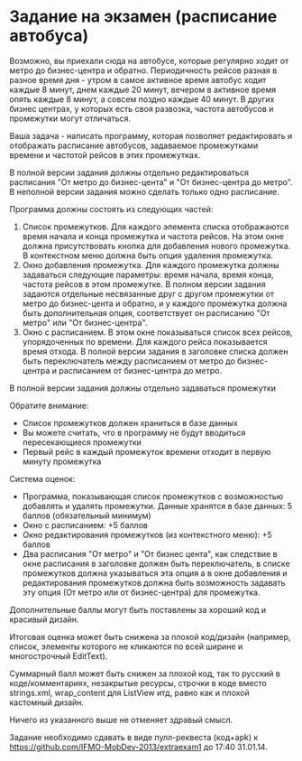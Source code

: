 Задание на экзамен (расписание автобуса)
==========
 
Возможно, вы приехали сюда на автобусе, которые регулярно ходит от метро до бизнес-центра и обратно. Периодичность рейсов разная в разное время дня - утром в самое активное время автобус ходит каждые 8 минут, днем каждые 20 минут, вечером в активное время опять каждые 8 минут, а совсем поздно каждые 40 минут. В других бизнес центрах, у которых есть своя развозка, частота автобусов и промежутки могут отличаться.
 
Ваша задача - написать программу, которая позволяет редактировать и отображать расписание автобусов, задаваемое промежутками времени и частотой рейсов в этих промежутках.
 
В полной версии задания должны отдельно редактироваться расписания "От метро до бизнес-цента" и "От бизнес-центра до метро". В неполной версии задания можно сделать только одно расписание.
 
Программа должны состоять из следующих частей:
 
1. Список промежутков. Для каждого элемента списка отображаются время начала и конца промежутка и частота рейсов. На этом окне должна присутствовать кнопка для добавления нового промежутка. В контекстном меню должна быть опция удаления промежутка.
2. Окно добавления промежутка. Для каждого промежутка должны задаваться следующие параметры: время начала, время конца, частота рейсов в этом промежутке. В полном версии задания задаются отдельные несвязанные друг с другом промежутки от метро до бизнес-цента и обратно, и у каждого промежутка должна быть дополнительная опция, соответствует он расписанию "От метро" или "От бизнес-центра".
3. Окно с расписанием. В этом окне показываться список всех рейсов, упорядоченных по времени. Для каждого рейса показывается время отхода. В полной версии задания в заголовке списка должен быть переключатель между расписанием от метро до бизнес-центра и расписанием от бизнес-центра до метро. 
 
В полной версии задания должны отдельно задаваться промежутки 
 
Обратите внимание:
 
* Список промежутков должен храниться в базе данных
* Вы можете считать, что в программу не будут вводиться пересекающиеся промежутки
* Первый рейс в каждый промежуток времени отходит в первую минуту промежутка
 
Система оценок:
 
- Программа, показывающая список промежутков с возможностью добавлять и удалять промежутки. Данные хранятся в базе данных: 5 баллов (обязательный минимум)
- Окно с расписанием: +5 баллов
- Окно редактирования промежутков (из контекстного меню): +5 баллов
- Два расписания "От метро" и "От бизнес цента", как следствие в окне расписания в заголовке должен быть переключатель, в списке промежутков должна указываться эта опция а в окне добавления и редактирования промежутков должна быть возможность задавать эту опция (От метро или от бизнес-центра) для промежутка.

Дополнительные баллы могут быть поставлены за хороший код и красивый дизайн.
 
Итоговая оценка может быть снижена за плохой код/дизайн (например, список, элементы которого не кликаются по всей ширине и многострочный EditText).
 
Суммарный балл может быть снижен за плохой код, так то русский в коде/комментариях, незакрытые ресурсы, строчки в коде вместо strings.xml, wrap_content для ListView итд, равно как и плохой кастомный дизайн.
 
Ничего из указанного выше не отменяет здравый смысл.
 
Задание необходимо сдавать в виде пулл-реквеста (код+apk) к https://github.com/IFMO-MobDev-2013/extraexam1 до 17:40 31.01.14.

